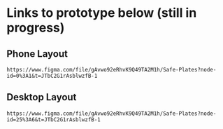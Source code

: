 # Links to prototype below (still in progress)

## Phone Layout
    https://www.figma.com/file/gAvwo92eRhvK9Q49TA2M1h/Safe-Plates?node-id=0%3A1&t=JTbC2G1rAsblwzfB-1

## Desktop Layout
    https://www.figma.com/file/gAvwo92eRhvK9Q49TA2M1h/Safe-Plates?node-id=25%3A6&t=JTbC2G1rAsblwzfB-1